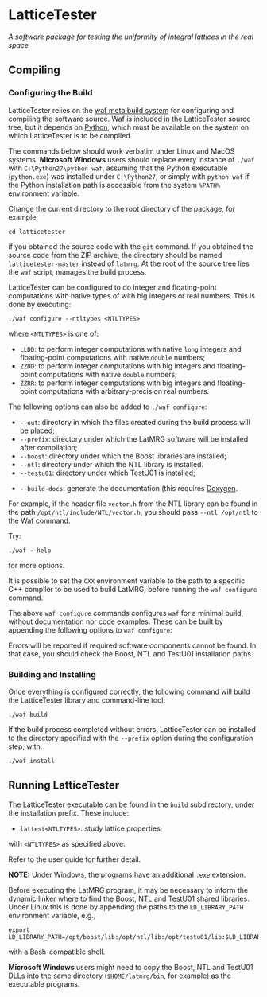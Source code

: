 # LatticeTester

*A software package for testing the uniformity of integral lattices in the real space*

## Compiling

### Configuring the Build

LatticeTester relies on the
[waf meta build system](https://code.google.com/p/waf/) for configuring and
compiling the software source.
Waf is included in the LatticeTester source tree, but it depends on
[Python](http://python.org/download), which must be available on the system
on which LatticeTester is to be compiled.

The commands below should work verbatim under Linux and MacOS systems.
**Microsoft Windows** users should replace every instance of `./waf`
with `C:\Python27\python waf`, assuming that the Python executable
(`python.exe`) was installed under `C:\Python27`, or simply with `python waf`
if the Python installation path is accessible from the system `%PATH%`
environment variable.

Change the current directory to the root directory of the package, for example:

    cd latticetester

if you obtained the source code with the `git` command.
If you obtained the source code from the ZIP archive, the directory should be
named `latticetester-master` instead of `latmrg`.
At the root of the source tree lies the `waf` script, manages the build
process.

LatticeTester can be configured to do integer and floating-point
computations with native types of with big integers or real numbers.
This is done by executing:

    ./waf configure --ntltypes <NTLTYPES>

where `<NTLTYPES>` is one of:

- `LLDD`: to perform integer computations with native `long` integers
  and floating-point computations with native `double` numbers;
- `ZZDD`: to perform integer computations with big integers and
  floating-point computations with native `double` numbers;
- `ZZRR`: to perform integer computations with big integers and
  floating-point computations with arbitrary-precision real numbers.

The following options can also be added to `./waf configure`:

- `--out`: directory in which the files created during the build process will
  be placed;
- `--prefix`: directory under which the LatMRG software will be installed after
  compilation;
- `--boost`: directory under which the Boost libraries are installed;
- `--ntl`: directory under which the NTL library is installed.
- `--testu01`: directory under which TestU01 is installed;
* `--build-docs`: generate the documentation (this requires
  [Doxygen](http://www.stack.nl/~dimitri/doxygen/).

For example, if the header file `vector.h` from the NTL library can be found in
the path `/opt/ntl/include/NTL/vector.h`, you should pass `--ntl
/opt/ntl` to the Waf command.

Try:

    ./waf --help

for more options.


It is possible to set the `CXX` environment variable to the path to a specific
C++ compiler to be used to build LatMRG, before running the `waf
configure` command.

The above `waf configure` commands configures `waf` for a minimal build,
without documentation nor code examples.  These can be built by
appending the following options to `waf configure`:

Errors will be reported if required software components cannot be found.  In
that case, you should check the Boost, NTL and TestU01 installation paths.


### Building and Installing

Once everything is configured correctly, the following command will build the
LatticeTester library and command-line tool:

    ./waf build

If the build process completed without errors, LatticeTester can be installed to the
directory specified with the `--prefix` option during the configuration step,
with:

    ./waf install


## Running LatticeTester

The LatticeTester executable can be found in the `build` subdirectory, under the installation prefix.
These include:

- `lattest<NTLTYPES>`: study lattice properties;

with `<NTLTYPES>` as specified above.

Refer to the user guide for further detail.

**NOTE:** Under Windows, the programs have an additional `.exe` extension.


Before executing the LatMRG program, it may be necessary to inform the dynamic
linker where to find the Boost, NTL and TestU01 shared libraries.  Under Linux
this is done by appending the paths to the `LD_LIBRARY_PATH` environment
variable, e.g.,

    export LD_LIBRARY_PATH=/opt/boost/lib:/opt/ntl/lib:/opt/testu01/lib:$LD_LIBRARY_PATH

with a Bash-compatible shell.

**Microsoft Windows** users might need to copy the Boost, NTL and TestU01 DLLs into the
same directory (`$HOME/latmrg/bin`, for example) as the executable programs.